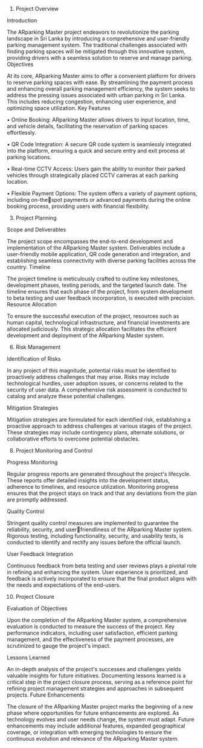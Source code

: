 1. Project Overview
   
Introduction

The ARparking Master project endeavors to revolutionize the parking landscape in Sri Lanka by 
introducing a comprehensive and user-friendly parking management system. The traditional 
challenges associated with finding parking spaces will be mitigated through this innovative system, 
providing drivers with a seamless solution to reserve and manage parking.
Objectives

At its core, ARparking Master aims to offer a convenient platform for drivers to reserve parking 
spaces with ease. By streamlining the payment process and enhancing overall parking management 
efficiency, the system seeks to address the pressing issues associated with urban parking in Sri Lanka. 
This includes reducing congestion, enhancing user experience, and optimizing space utilization.
Key Features

• Online Booking: ARparking Master allows drivers to input location, time, and vehicle details, 
facilitating the reservation of parking spaces effortlessly.

• QR Code Integration: A secure QR code system is seamlessly integrated into the platform, 
ensuring a quick and secure entry and exit process at parking locations.

• Real-time CCTV Access: Users gain the ability to monitor their parked vehicles through 
strategically placed CCTV cameras at each parking location.

• Flexible Payment Options: The system offers a variety of payment options, including on-thespot payments or advanced payments during the online booking process, providing users with financial flexibility.

3. Project Planning

Scope and Deliverables

The project scope encompasses the end-to-end development and implementation of the ARparking 
Master system. Deliverables include a user-friendly mobile application, QR code generation and 
integration, and establishing seamless connectivity with diverse parking facilities across the country.
Timeline

The project timeline is meticulously crafted to outline key milestones, development phases, testing 
periods, and the targeted launch date. The timeline ensures that each phase of the project, from 
system development to beta testing and user feedback incorporation, is executed with precision.
Resource Allocation

To ensure the successful execution of the project, resources such as human capital, technological 
infrastructure, and financial investments are allocated judiciously. This strategic allocation facilitates 
the efficient development and deployment of the ARparking Master system.

6. Risk Management
   
Identification of Risks

In any project of this magnitude, potential risks must be identified to proactively address challenges 
that may arise. Risks may include technological hurdles, user adoption issues, or concerns related to 
the security of user data. A comprehensive risk assessment is conducted to catalog and analyze these 
potential challenges.

Mitigation Strategies

Mitigation strategies are formulated for each identified risk, establishing a proactive approach to 
address challenges at various stages of the project. These strategies may include contingency plans, 
alternate solutions, or collaborative efforts to overcome potential obstacles.

8. Project Monitoring and Control
   
Progress Monitoring

Regular progress reports are generated throughout the project's lifecycle. These reports offer 
detailed insights into the development status, adherence to timelines, and resource utilization. 
Monitoring progress ensures that the project stays on track and that any deviations from the plan are 
promptly addressed.

Quality Control

Stringent quality control measures are implemented to guarantee the reliability, security, and userfriendliness of the ARparking Master system. Rigorous testing, including functionality, security, and usability tests, is conducted to identify and rectify any issues before the official launch.

User Feedback Integration

Continuous feedback from beta testing and user reviews plays a pivotal role in refining and 
enhancing the system. User experience is prioritized, and feedback is actively incorporated to ensure 
that the final product aligns with the needs and expectations of the end-users.

10. Project Closure
    
Evaluation of Objectives

Upon the completion of the ARparking Master system, a comprehensive evaluation is conducted to 
measure the success of the project. Key performance indicators, including user satisfaction, efficient 
parking management, and the effectiveness of the payment processes, are scrutinized to gauge the 
project's impact.

Lessons Learned

An in-depth analysis of the project's successes and challenges yields valuable insights for future 
initiatives. Documenting lessons learned is a critical step in the project closure process, serving as a 
reference point for refining project management strategies and approaches in subsequent projects.
Future Enhancements

The closure of the ARparking Master project marks the beginning of a new phase where 
opportunities for future enhancements are explored. As technology evolves and user needs change, 
the system must adapt. Future enhancements may include additional features, expanded 
geographical coverage, or integration with emerging technologies to ensure the continuous evolution 
and relevance of the ARparking Master system.
